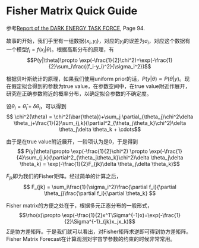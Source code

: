 # Fisher Matrix Quick Guide

参考[Report of the DARK ENERGY TASK FORCE](https://arxiv.org/abs/astro-ph/0609591), Page 94. 

故事的开始，我们手里有一组数据$\{x_i,y_i\}$，对应的$y_i$的误差为$\sigma_i$，对应这个数据有一个模型$f_i = f(x_i|\theta)$。根据高斯分布的原理，有
$$P(y|\theta)\propto \exp(-\frac{1}{2}\chi^2)=\exp(-\frac{1}{2}\sum_i\frac{(f_i-y_i)^2}{\sigma_i^2})$$

根据贝叶斯统计的原理，如果我们使用uniform prior的话，$P(y|\theta) \propto P(\theta|y)$。现在假定拟合得到的参数为true value，在参数空间中，在true value附近作展开，研究在正确参数附近的概率分布，以确定拟合参数的不确定度。

设$\theta_i = \bar{\theta}_i+\delta\theta_i$，可以得到
$$ \chi^2(\theta) = \chi^2(\bar{\theta})+\sum_j \partial_{\theta_j}\chi^2\delta \theta_j+\frac{1}{2}\sum_{j,k}(\partial^2_{\theta_j\theta_k}\chi^2)\delta \theta_j\delta \theta_k + \cdots$$

由于是在true value附近展开，一阶项认为是0，于是得到
$$ P(y|\theta)\propto \exp(-\frac{1}{2}\chi^2) \propto \exp(-\frac{1}{4}\sum_{j,k}(\partial^2_{\theta_j\theta_k}\chi^2)\delta \theta_j\delta \theta_k) = \exp(-\frac{1}{2}F_{jk}\delta \theta_j\delta \theta_k)$$

$F_{jk}$即为我们的Fisher矩阵。经过简单的计算之后，
$$ F_{jk} = \sum_i\frac{1}{\sigma_i^2}\frac{\partial f_i}{\partial \theta_j}\frac{\partial f_i}{\partial \theta_k} $$

Fisher matrix的方便之处在于，根据多元正态分布的一般形式，
$$\rho(x)\propto \exp(-\frac{1}{2}x^T\Sigma^{-1}x)=\exp(-\frac{1}{2}\Sigma^{-1}_{jk}x_jx_k)$$
$\Sigma$是协方差矩阵。于是我们就可以看出，对Fisher矩阵求逆即可得到协方差矩阵。Fisher Matrix Forecast在计算观测对宇宙学参数的约束的时候非常常用。